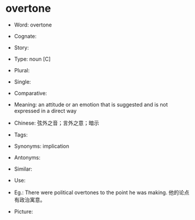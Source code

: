 # overtone

- Word: overtone
- Cognate: 
- Story: 

- Type: noun [C]
- Plural: 
- Single: 
- Comparative: 
- Meaning: an attitude or an emotion that is suggested and is not expressed in a direct way
- Chinese: 弦外之音；言外之意；暗示
- Tags: 
- Synonyms: implication
- Antonyms: 
- Similar: 
- Use: 
- Eg.: There were political overtones to the point he was making. 他的论点有政治寓意。
- Picture: 

